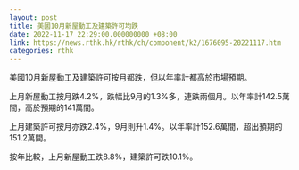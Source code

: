 ```yaml
---
layout: post
title: 美國10月新屋動工及建築許可均跌
date: 2022-11-17 22:29:00.000000000 +08:00
link: https://news.rthk.hk/rthk/ch/component/k2/1676095-20221117.htm
categories: rthk
---
```


美國10月新屋動工及建築許可按月都跌，但以年率計都高於市場預期。

上月新屋動工按月跌4.2%，跌幅比9月的1.3%多，連跌兩個月。以年率計142.5萬間，高於預期的141萬間。

上月建築許可按月亦跌2.4%，9月則升1.4%。以年率計152.6萬間，超出預期的151.2萬間。

按年比較，上月新屋動工跌8.8%，建築許可跌10.1%。
